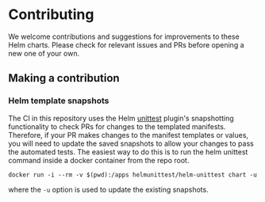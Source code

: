 # Contributing

We welcome contributions and suggestions for improvements to these Helm charts.
Please check for relevant issues and PRs before opening a new one of your own.

## Making a contribution

### Helm template snapshots

The CI in this repository uses the Helm
[unittest](https://github.com/helm-unittest/helm-unittest) plugin's
snapshotting functionality to check PRs for changes to the templated manifests.
Therefore, if your PR makes changes to the manifest templates or values, you
will need to update the saved snapshots to allow your changes to pass the
automated tests. The easiest way to do this is to run the helm unittest command
inside a docker container from the repo root.

```
docker run -i --rm -v $(pwd):/apps helmunittest/helm-unittest chart -u
```

where the `-u` option is used to update the existing snapshots.

